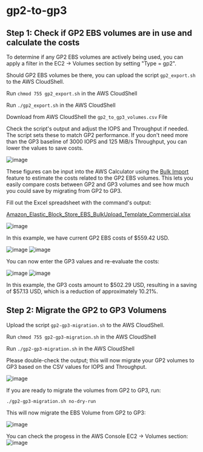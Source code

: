 # gp2-to-gp3

## Step 1: Check if GP2 EBS volumes are in use and calculate the costs
To determine if any GP2 EBS volumes are actively being used, you can apply a filter in the EC2 -> Volumes section by setting "Type = gp2".

Should GP2 EBS volumes be there, you can upload the script ```gp2_export.sh``` to the AWS CloudShell. 

Run ```chmod 755 gp2_export.sh``` in the AWS CloudShell

Run ```./gp2_export.sh``` in the AWS CloudShell

Download from AWS CloudShell the ```gp2_to_gp3_volumes.csv``` File

Check the script's output and adjust the IOPS and Throughput if needed. The script sets these to match GP2 performance. If you don't need more than the GP3 baseline of 3000 IOPS and 125 MiB/s Throughput, you can lower the values to save costs.

![image](https://github.com/PatrickZink/gp2-to-gp3/assets/70896863/9993f9e2-ddf0-4234-9bc8-bf3675777a99)

These figures can be input into the AWS Calculator using the [Bulk Import](https://calculator.aws/#/bulk-import) feature to estimate the costs related to the GP2 EBS volumes. This lets you easily compare costs between GP2 and GP3 volumes and see how much you could save by migrating from GP2 to GP3.

Fill out the Excel spreadsheet with the command's output:

[Amazon_Elastic_Block_Store_EBS_BulkUpload_Template_Commercial.xlsx](https://github.com/PatrickZink/gp2-to-gp3/files/14241218/Amazon_Elastic_Block_Store_EBS_BulkUpload_Template_Commercial.xlsx)

![image](https://github.com/PatrickZink/gp2-to-gp3/assets/70896863/beb10619-a051-40ef-87f1-7aa613138ddd)


In this example, we have current GP2 EBS costs of $559.42 USD.

![image](https://github.com/PatrickZink/gp2-to-gp3/assets/70896863/04cf99aa-f230-4403-b600-fa9e4f03a120)
![image](https://github.com/PatrickZink/gp2-to-gp3/assets/70896863/949b04e0-f28b-49ae-8b41-a8497f63e301)

You can now enter the GP3 values and re-evaluate the costs:

![image](https://github.com/PatrickZink/gp2-to-gp3/assets/70896863/87488247-f5f8-4850-b35f-0c4d80c85b18)
![image](https://github.com/PatrickZink/gp2-to-gp3/assets/70896863/a3ceff97-fbef-4adf-bacd-f6cb4b117bb2)

In this example, the GP3 costs amount to $502.29 USD, resulting in a saving of $57.13 USD, which is a reduction of approximately 10.21%.



## Step 2: Migrate the GP2 to GP3 Volumens

Upload the script ```gp2-gp3-migration.sh``` to the AWS CloudShell. 

Run ```chmod 755 gp2-gp3-migration.sh``` in the AWS CloudShell

Run ```./gp2-gp3-migration.sh``` in the AWS CloudShell

Please double-check the output; this will now migrate your GP2 volumes to GP3 based on the CSV values for IOPS and Throughput.

![image](https://github.com/PatrickZink/gp2-to-gp3/assets/70896863/37870de6-ea77-47a9-b84a-e66383157bee)

If you are ready to migrate the volumes from GP2 to GP3, run:

```./gp2-gp3-migration.sh no-dry-run``` 

This will now migrate the EBS Volume from GP2 to GP3:

![image](https://github.com/PatrickZink/gp2-to-gp3/assets/70896863/45236014-8648-4e51-92c5-15457566e578)

You can check the progess in the AWS Console EC2 -> Volumes section:
![image](https://github.com/PatrickZink/gp2-to-gp3/assets/70896863/137aec09-8dbc-49a7-9b9a-d9d1942a48a7)






